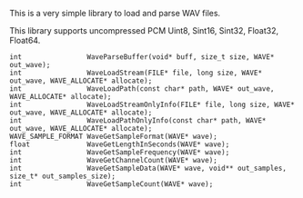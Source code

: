 This is a very simple library to load and parse WAV files.

This library supports uncompressed PCM Uint8, Sint16, Sint32, Float32, Float64.

    int                WaveParseBuffer(void* buff, size_t size, WAVE* out_wave);
    int                WaveLoadStream(FILE* file, long size, WAVE* out_wave, WAVE_ALLOCATE* allocate);
    int                WaveLoadPath(const char* path, WAVE* out_wave, WAVE_ALLOCATE* allocate);
    int                WaveLoadStreamOnlyInfo(FILE* file, long size, WAVE* out_wave, WAVE_ALLOCATE* allocate);
    int                WaveLoadPathOnlyInfo(const char* path, WAVE* out_wave, WAVE_ALLOCATE* allocate);
    WAVE_SAMPLE_FORMAT WaveGetSampleFormat(WAVE* wave);
    float              WaveGetLengthInSeconds(WAVE* wave);
    int                WaveGetSampleFrequency(WAVE* wave);
    int                WaveGetChannelCount(WAVE* wave);
    int                WaveGetSampleData(WAVE* wave, void** out_samples, size_t* out_samples_size);
    int                WaveGetSampleCount(WAVE* wave);
